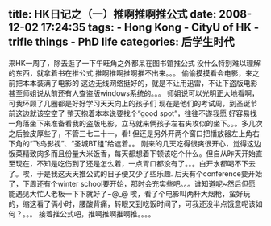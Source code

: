 title: HK日记之（一）推啊推啊推公式
date: 2008-12-02 17:24:35
tags: 
    - Hong Kong
    - CityU of HK
    - trifle things
    - PhD life
categories: 后学生时代
---
来HK一周了，除去逛了一下午旺角之外都呆在图书馆推公式
没什么特别难以理解的东西，就拿着书在推公式
推啊推啊推啊推不出来。。。
偷偷摸摸看会电影，来之前把本本装满了电影的
这边无线网络挺好的，就是不让用迅雷，不让下盗版电影
甚至师姐说从前还有人查盗版windows系统的。。。
师姐说可以光明正大地看啊，可我环顾了几圈都是好好学习天天向上的孩子们
现在是他们的考试周，到圣诞节前这边就该空空了
整天抱着本本说要找个“good spot”，往往不遂我愿
好容易找一角落坐下来准备看我的盗版电影，立马就来俩孩子左右夹攻似的坐下。。。多几次之后脸皮厚些了，不管三七二十一，看!
但还是另外开两个窗口把播放器左上角右下角的“飞鸟影视”、“圣城BT组”给遮着。。
刚来的几天吃得很爽很开心，觉得这边饭菜精致肉多而且份量大米饭香，每天都想着下顿该吃个什么。但自从昨天开始直至现在，不知是吃伤到了还是怎么着，一点胃口都没有了。。。白开水都喝不下去了。唉，于是我这天天推公式的日子便又少了些乐趣.
后天有个conference要开始了，下周还有个winter school要开始，那时会充实些吧。。。谁知道呢~然后但愿能遇见大忙人老板一下下就好了~@_@
唉，看了个电影叫两杆大烟枪，蛮好玩的，缩这看了俩小时，腰酸背痛，转眼又到吃饭时间了，可我还没半点饿意呢该如何？。。。
接着推公式吧，推啊推啊推啊推。。。。
